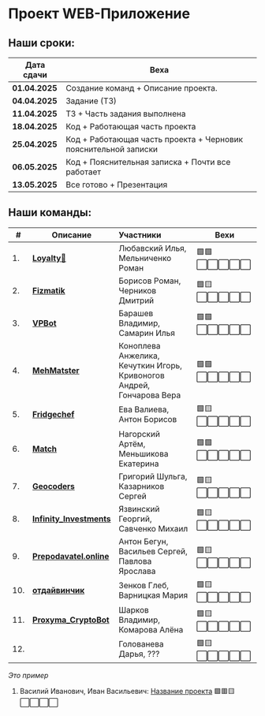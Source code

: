 # Проект WEB-Приложение
## Наши сроки:
| Дата сдачи    | Веха                                                                 |
|---------------|----------------------------------------------------------------------|
| **01.04.2025**| Создание команд + Описание проекта.                                  |
| **04.04.2025**| Задание (ТЗ)                                                         |
| **11.04.2025**| ТЗ + Часть задания выполнена                                         |
| **18.04.2025**| Код + Работающая часть проекта                                       |
| **25.04.2025**| Код + Работающая часть проекта + Черновик пояснительной записки      |
| **06.05.2025**| Код + Пояснительная записка + Почти все работает                     |
| **13.05.2025**| Все готово + Презентация                                             |

## Наши команды:

| # | Описание | Участники | Вехи |
|---|----------|:----------|------|
| 1. | **[Loyalty💸](./loyalty.md)** | Любавский Илья, Мельниченко Роман |🟩🟩⬜⬜⬜⬜⬜|
| 2. | **[Fizmatik](./fizmatik.md)** | Борисов Роман, Черников Дмитрий |🟩🟨⬜⬜⬜⬜⬜|
| 3. | **[VPBot](https://github.com/VovanDelion/VPBot/blob/master/readme.md)** | Барашев Владимир, Самарин Илья |🟩🟩⬜⬜⬜⬜⬜|
| 4. | **[MehMatster](./MexMaster.md)**  | Коноплева Анжелика, Кечуткин Игорь,<br>Кривоногов Андрей, Гончарова Вера |🟩🟩⬜⬜⬜⬜⬜|
| 5. | **[Fridgechef](./fridgechef.md)** | Ева Валиева, Антон Борисов |🟩🟨⬜⬜⬜⬜⬜|
| 6. | **[Match](./match.md)** | Нагорский Артём, Меньшикова Екатерина |🟩🟩⬜⬜⬜⬜⬜|
| 7. | **[Geocoders](./geocoders.md)** | Григорий Шульга, Казарников Сергей |🟩🟨⬜⬜⬜⬜⬜|
| 8. | **[Infinity_Investments](https://github.com/georgeY1707/Infinity_Investments/blob/master/README.md)** | Язвинский Георгий, Савченко Михаил |🟩🟨⬜⬜⬜⬜⬜|
| 9. | **[Prepodavatel.online](https://github.com/ssvXD/devHack_komandochka.git)** | Антон Бегун, Васильев Сергей, Павлова Ярослава |🟩🟨⬜⬜⬜⬜⬜|
| 10. | **[отдайвинчик](./munuaGLEB.md)** | Зенков Глеб, Варницкая Мария |🟩🟨⬜⬜⬜⬜⬜|
| 11. | **[Proxyma_CryptoBot](https://github.com/Rostov-on-Don-Komarova/Proxima_CryptoBot/blob/main/README.md)** | Шарков Владимир, Комарова Алёна |🟩🟨⬜⬜⬜⬜⬜|
| 12. | **[]()** | Голованева Дарья, ??? |🟩🟨⬜⬜⬜⬜⬜|


*Это пример* 
1. Василий Иванович, Иван Васильевич: [Название проекта](./Ссылка_на_ридми.md) 
   🟩🟥🟨⬜⬜⬜⬜
